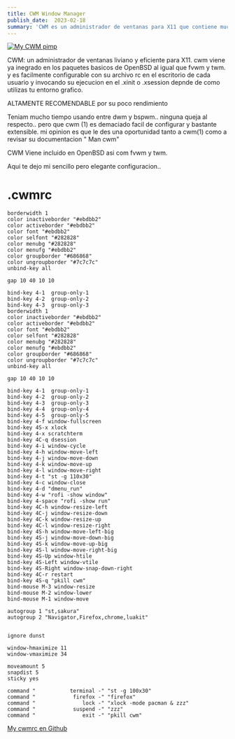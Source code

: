 ```yaml
---
title: CWM Window Manager 
publish_date:  2023-02-18
summary: 'CWM es un administrador de ventanas para X11 que contiene muchas características que se concentran en la eficiencia y transparencia de la administración de ventanas, manteniendo la estética más simple y agradable.'
---
```


[![My CWM pimp](/my-cwm-openbsd.png)](https://man.openbsd.org/cwm.1)

CWM: un administrador de ventanas liviano y eficiente para X11. cwm viene ya inegrado en los paquetes basicos de OpenBSD al igual que fvwm y twm.
y es facilmente configurable con su archivo rc en el escritorio de cada usuario y invocando su ejecucion en el .xinit o .xsession depnde de como
utilizas tu entorno grafico.


ALTAMENTE RECOMENDABLE por su poco rendimiento

Teniam mucho tiempo usando entre dwm y bspwm.. ninguna queja al respecto.. pero que cwm (1) es demaciado facil de configurar y bastante extensible.
mi opinion es que le des una oportunidad tanto a cwm(1) como a revisar su documentacion " Man cwm"

CWM Viene incluido en OpenBSD asi com fvwm y twm.

Aqui te dejo mi sencillo pero elegante configuracion..

# .cwmrc

```
borderwidth 1
color inactiveborder "#ebdbb2"
color activeborder "#ebdbb2"
color font "#ebdbb2"
color selfont "#282828"
color menubg "#282828"
color menufg "#ebdbb2"
color groupborder "#686868"
color ungroupborder "#7c7c7c"
unbind-key all

gap 10 40 10 10

bind-key 4-1  group-only-1
bind-key 4-2  group-only-2
bind-key 4-3  group-only-3
borderwidth 1
color inactiveborder "#ebdbb2"
color activeborder "#ebdbb2"
color font "#ebdbb2"
color selfont "#282828"
color menubg "#282828"
color menufg "#ebdbb2"
color groupborder "#686868"
color ungroupborder "#7c7c7c"
unbind-key all

gap 10 40 10 10

bind-key 4-1  group-only-1
bind-key 4-2  group-only-2
bind-key 4-3  group-only-3
bind-key 4-4  group-only-4
bind-key 4-5  group-only-5
bind-key 4-f window-fullscreen
bind-key 4S-x xlock
bind-key 4-x scratchterm
bind-key 4C-q dsession
bind-key 4-i window-cycle
bind-key 4-h window-move-left
bind-key 4-j window-move-down
bind-key 4-k window-move-up
bind-key 4-l window-move-right
bind-key 4-t "st -g 110x30"
bind-key 4-c window-close
bind-key 4-d "dmenu_run"
bind-key 4-w "rofi -show window"
bind-key 4-space "rofi -show run"
bind-key 4C-h window-resize-left
bind-key 4C-j window-resize-down
bind-key 4C-k window-resize-up 
bind-key 4C-l window-resize-right
bind-key 4S-h window-move-left-big
bind-key 4S-j window-move-down-big
bind-key 4S-k window-move-up-big
bind-key 4S-l window-move-right-big
bind-key 4S-Up window-htile
bind-key 4S-Left window-vtile
bind-key 4S-Right window-snap-down-right
bind-key 4C-r restart
bind-key 4S-q "pkill cwm"
bind-mouse M-3 window-resize
bind-mouse M-2 window-lower
bind-mouse M-1 window-move

autogroup 1 "st,sakura"
autogroup 2 "Navigator,Firefox,chrome,luakit"


ignore dunst

window-hmaximize 11 
window-vmaximize 34

moveamount 5
snapdist 5
sticky yes

command "           terminal -" "st -g 100x30"
command "            firefox -" "firefox"
command "               lock -" "xlock -mode pacman & zzz"
command "            suspend -" "zzz"
command "               exit -" "pkill cwm"

```

[My cwmrc en Github](https://gist.github.com/dev1lsconf/cae520cbb960d346d9aba1ec71b597b3)
